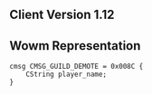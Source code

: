 ## Client Version 1.12

## Wowm Representation
```rust,ignore
cmsg CMSG_GUILD_DEMOTE = 0x008C {
    CString player_name;    
}

```
